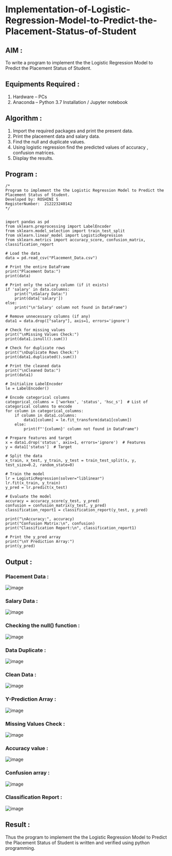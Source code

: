 # Implementation-of-Logistic-Regression-Model-to-Predict-the-Placement-Status-of-Student

## AIM :
To write a program to implement the the Logistic Regression Model to Predict the Placement Status of Student.

## Equipments Required :
1. Hardware – PCs
2. Anaconda – Python 3.7 Installation / Jupyter notebook

## Algorithm :
1. Import the required packages and print the present data.
2. Print the placement data and salary data.
3. Find the null and duplicate values. 
4. Using logistic regression find the predicted values of accuracy , confusion matrices.
5. Display the results.

## Program :
```
/*
Program to implement the the Logistic Regression Model to Predict the Placement Status of Student.
Developed by: ROSHINI S
RegisterNumber:  212223240142
*/


import pandas as pd
from sklearn.preprocessing import LabelEncoder
from sklearn.model_selection import train_test_split
from sklearn.linear_model import LogisticRegression
from sklearn.metrics import accuracy_score, confusion_matrix, classification_report

# Load the data
data = pd.read_csv("Placement_Data.csv")

# Print the entire DataFrame
print("Placement Data:")
print(data)

# Print only the salary column (if it exists)
if 'salary' in data.columns:
    print("\nSalary Data:")
    print(data['salary'])
else:
    print("\n'Salary' column not found in DataFrame")

# Remove unnecessary columns (if any)
data1 = data.drop(["salary"], axis=1, errors='ignore')

# Check for missing values
print("\nMissing Values Check:")
print(data1.isnull().sum())

# Check for duplicate rows
print("\nDuplicate Rows Check:")
print(data1.duplicated().sum())

# Print the cleaned data
print("\nCleaned Data:")
print(data1)

# Initialize LabelEncoder
le = LabelEncoder()

# Encode categorical columns
categorical_columns = ['workex', 'status', 'hsc_s']  # List of categorical columns to encode
for column in categorical_columns:
    if column in data1.columns:
        data1[column] = le.fit_transform(data1[column])
    else:
        print(f"'{column}' column not found in DataFrame")

# Prepare features and target
x = data1.drop('status', axis=1, errors='ignore')  # Features
y = data1['status']  # Target

# Split the data
x_train, x_test, y_train, y_test = train_test_split(x, y, test_size=0.2, random_state=0)

# Train the model
lr = LogisticRegression(solver="liblinear")
lr.fit(x_train, y_train)
y_pred = lr.predict(x_test)

# Evaluate the model
accuracy = accuracy_score(y_test, y_pred)
confusion = confusion_matrix(y_test, y_pred)
classification_report1 = classification_report(y_test, y_pred)

print("\nAccuracy:", accuracy)
print("Confusion Matrix:\n", confusion)
print("Classification Report:\n", classification_report1)

# Print the y_pred array
print("\nY Prediction Array:")
print(y_pred)

```

## Output :
### Placement Data :
![image](https://github.com/user-attachments/assets/cff67165-cd36-49c9-96ba-284276f45b9e)

### Salary Data :
![image](https://github.com/user-attachments/assets/83b94de5-71d2-4ad8-8dbf-16a304f4e230)

### Checking the null() function :
![image](https://github.com/user-attachments/assets/b540a324-7896-41a0-8c86-f468c75b2a41)

### Data Duplicate :
![image](https://github.com/user-attachments/assets/609408fb-e50a-420d-a7d1-1fd55f1c23fd)

### Clean Data :
![image](https://github.com/user-attachments/assets/22f20d89-9223-4f7f-bd41-d048528d081b)

### Y-Prediction Array :
![image](https://github.com/user-attachments/assets/76b1807a-e0b1-497a-82a9-b1cb2d26387a)

### Missing Values Check :
![image](https://github.com/user-attachments/assets/e41434bc-d45d-4def-95d4-fcf514245ee7)

### Accuracy value :
![image](https://github.com/user-attachments/assets/849c1dec-93e4-4f51-8235-7c9744eeb9dc)

### Confusion array :
![image](https://github.com/user-attachments/assets/bcf0b6f7-20be-4590-b818-3ad35ebb3c39)

### Classification Report :
![image](https://github.com/user-attachments/assets/e800038a-3a15-4b55-a2f8-7f16d04ba40a)


## Result :
Thus the program to implement the the Logistic Regression Model to Predict the Placement Status of Student is written and verified using python programming.
